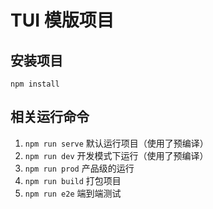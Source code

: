 # TUI 模版项目

## 安装项目
`npm install`

## 相关运行命令
1. `npm run serve` 默认运行项目（使用了预编译）
2. `npm run dev` 开发模式下运行（使用了预编译）
3. `npm run prod` 产品级的运行
4. `npm run build` 打包项目
5. `npm run e2e` 端到端测试